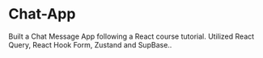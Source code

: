 # Chat-App
Built a Chat Message App following a React course tutorial. Utilized React Query, React Hook Form, Zustand and SupBase..
